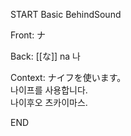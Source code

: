 START
Basic BehindSound

Front:
ナ


Back:
[[な]] na 나


Context:
ナイフを使います。  
나이프를 사용합니다.  
나이후오 츠카이마스.  
<!--ID: 1746587006886-->
END